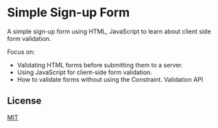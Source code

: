 # Simple Sign-up Form

A simple sign-up form using HTML, JavaScript to learn about client side form validation.

Focus on:

- Validating HTML forms before submitting them to a server.
- Using JavaScript for client-side form validation.
- How to validate forms without using the Constraint. Validation API

## License
[MIT](https://choosealicense.com/licenses/mit/)